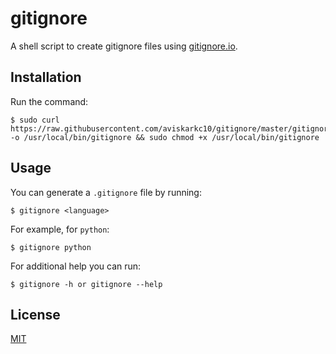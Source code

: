 # gitignore

A shell script to create gitignore files using [gitignore.io](http://gitignore.io/).

## Installation

Run the command:

```
$ sudo curl https://raw.githubusercontent.com/aviskarkc10/gitignore/master/gitignore -o /usr/local/bin/gitignore && sudo chmod +x /usr/local/bin/gitignore
```

## Usage

You can generate a `.gitignore` file by running:

```
$ gitignore <language>
```

For example, for `python`:

```
$ gitignore python
```

For additional help you can run:

```
$ gitignore -h or gitignore --help
```

## License

[MIT](LICENSE)
